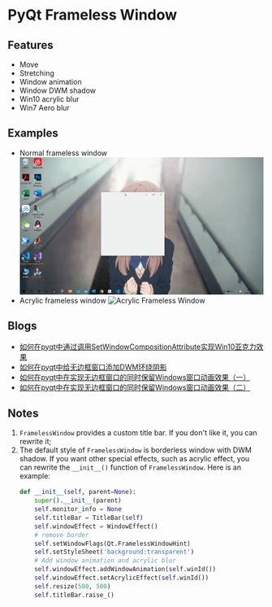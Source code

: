 # PyQt Frameless Window

## Features
* Move
* Stretching
* Window animation
* Window DWM shadow
* Win10 acrylic blur
* Win7 Aero blur

## Examples
* Normal frameless window
![Normal Frameless Window](screenshot/normal_frameless_window.gif)
* Acrylic frameless window
![Acrylic Frameless Window](screenshot/Acrylic_window.gif)

## Blogs
* [如何在pyqt中通过调用SetWindowCompositionAttribute实现Win10亚克力效果](https://blog.csdn.net/zhiyiYo/article/details/107891876?spm=1001.2014.3001.5501)
* [如何在pyqt中给无边框窗口添加DWM环绕阴影](https://blog.csdn.net/zhiyiYo/article/details/114736952?spm=1001.2014.3001.5501)
* [如何在pyqt中在实现无边框窗口的同时保留Windows窗口动画效果（一）](https://blog.csdn.net/zhiyiYo/article/details/107883478?spm=1001.2014.3001.5501)
* [如何在pyqt中在实现无边框窗口的同时保留Windows窗口动画效果（二）](https://blog.csdn.net/zhiyiYo/article/details/114752515?spm=1001.2014.3001.5501)

## Notes
1. `FramelessWindow` provides a custom title bar. If you don't like it, you can rewrite it;
2. The default style of `FramelessWindow` is borderless window with DWM shadow. If you want other special effects, such as acrylic effect, you can rewrite the `__init__()` function of `FramelessWindow`. Here is an example:
    ```python
    def __init__(self, parent=None):
        super().__init__(parent)
        self.monitor_info = None
        self.titleBar = TitleBar(self)
        self.windowEffect = WindowEffect()
        # remove border
        self.setWindowFlags(Qt.FramelessWindowHint)
        self.setStyleSheet('background:transparent')
        # Add window animation and acrylic blur
        self.windowEffect.addWindowAnimation(self.winId())
        self.windowEffect.setAcrylicEffect(self.winId())
        self.resize(500, 500)
        self.titleBar.raise_()
    ```
